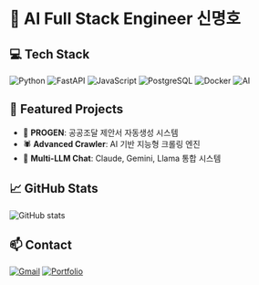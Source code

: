 # 🚀 AI Full Stack Engineer 신명호

## 💻 Tech Stack
![Python](https://img.shields.io/badge/Python-3776AB?style=flat&logo=python&logoColor=white)
![FastAPI](https://img.shields.io/badge/FastAPI-009688?style=flat&logo=fastapi&logoColor=white)
![JavaScript](https://img.shields.io/badge/JavaScript-F7DF1E?style=flat&logo=javascript&logoColor=black)
![PostgreSQL](https://img.shields.io/badge/PostgreSQL-336791?style=flat&logo=postgresql&logoColor=white)
![Docker](https://img.shields.io/badge/Docker-2496ED?style=flat&logo=docker&logoColor=white)
![AI](https://img.shields.io/badge/AI-Claude%20|%20Gemini%20|%20GPT-blue)

## 🌟 Featured Projects
- 🤖 **PROGEN**: 공공조달 제안서 자동생성 시스템
- 🕷️ **Advanced Crawler**: AI 기반 지능형 크롤링 엔진
- 💬 **Multi-LLM Chat**: Claude, Gemini, Llama 통합 시스템

## 📈 GitHub Stats
![GitHub stats](https://github-readme-stats.vercel.app/api?username=EnzoMH&show_icons=true&theme=radical)

## 📫 Contact
[![Gmail](https://img.shields.io/badge/Gmail-EA4335?style=flat&logo=gmail&logoColor=white)](mailto:your-email@gmail.com)
[![Portfolio](https://img.shields.io/badge/Portfolio-000000?style=flat&logo=notion&logoColor=white)](https://www.notion.so/Shin-Myeong-Ho-32b17c808b3642a583ea457a0c68df5a)
